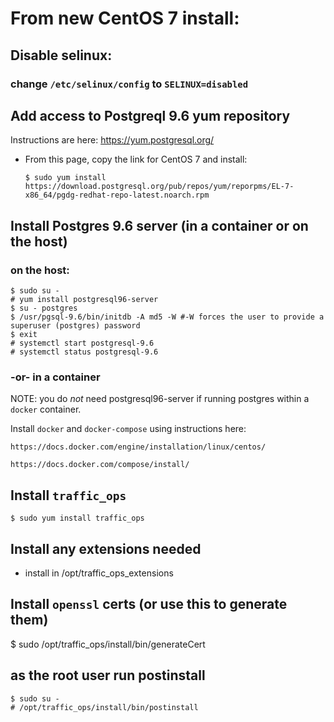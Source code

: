 <!--
    Licensed to the Apache Software Foundation (ASF) under one
    or more contributor license agreements.  See the NOTICE file
    distributed with this work for additional information
    regarding copyright ownership.  The ASF licenses this file
    to you under the Apache License, Version 2.0 (the
    "License"); you may not use this file except in compliance
    with the License.  You may obtain a copy of the License at

      http://www.apache.org/licenses/LICENSE-2.0

    Unless required by applicable law or agreed to in writing,
    software distributed under the License is distributed on an
    "AS IS" BASIS, WITHOUT WARRANTIES OR CONDITIONS OF ANY
    KIND, either express or implied.  See the License for the
    specific language governing permissions and limitations
    under the License.
-->

# From new CentOS 7 install:

## Disable selinux:
### change `/etc/selinux/config` to `SELINUX=disabled`

## Add access to Postgreql 9.6 yum repository 

Instructions are here: https://yum.postgresql.org/

- From this page,  copy the link for CentOS 7 and install:

    `$ sudo yum install https://download.postgresql.org/pub/repos/yum/reporpms/EL-7-x86_64/pgdg-redhat-repo-latest.noarch.rpm`
    
## Install Postgres 9.6 server (in a container or on the host)

### on the host:

    $ sudo su -
    # yum install postgresql96-server
    $ su - postgres
    $ /usr/pgsql-9.6/bin/initdb -A md5 -W #-W forces the user to provide a superuser (postgres) password
    $ exit
    # systemctl start postgresql-9.6
    # systemctl status postgresql-9.6

### -or- in a container

NOTE: you do *not* need postgresql96-server if running postgres within a `docker` container.

Install `docker` and `docker-compose` using instructions here:

    https://docs.docker.com/engine/installation/linux/centos/
    
    https://docs.docker.com/compose/install/


## Install `traffic_ops`

    $ sudo yum install traffic_ops

## Install any extensions needed

   - install in /opt/traffic_ops_extensions
   
## Install `openssl` certs (or use this to generate them)

   $ sudo /opt/traffic_ops/install/bin/generateCert

## as the root user run postinstall
    $ sudo su -
    # /opt/traffic_ops/install/bin/postinstall
